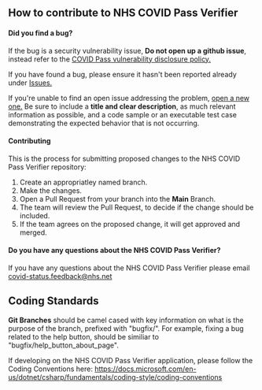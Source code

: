 ## How to contribute to NHS COVID Pass Verifier

#### Did you find a bug?
If the bug is a security vulnerability issue, **Do not open up a github issue**, instead refer to the [COVID Pass vulnerability disclosure policy.](https://www.nhsx.nhs.uk/covid-19-response/covid-19-vaccination-status-vulnerability-disclosure-policy/)

If you have found a bug, please ensure it hasn't been reported already under [Issues.](https://github.com/ukhsa-collaboration/covid-pass-verifier/issues)

If you're unable to find an open issue addressing the problem, [open a new one.](https://github.com/ukhsa-collaboration/covid-pass-verifier/issues/new) Be sure to include a **title and clear description**, as much relevant information as possible, and a code sample or an executable test case demonstrating the expected behavior that is not occurring.

#### Contributing
This is the process for submitting proposed changes to the NHS COVID Pass Verifier repository:

1. Create an appropriatley named branch.
2. Make the changes.
3. Open a Pull Request from your branch into the **Main** Branch.
4. The team will review the Pull Request, to decide if the change should be included. 
5. If the team agrees on the proposed change, it will get approved and merged. 

#### Do you have any questions about the NHS COVID Pass Verifier?

If you have any questions about the NHS COVID Pass Verifier please email covid-status.feedback@nhs.net

## Coding Standards
**Git Branches** should be camel cased with key information on what is the purpose of the branch, prefixed with "bugfix/". For example, fixing a bug related to the help button, should be similiar to "bugfix/help_button_about_page".

If developing on the NHS COVID Pass Verifier application, please follow the Coding Conventions here: https://docs.microsoft.com/en-us/dotnet/csharp/fundamentals/coding-style/coding-conventions
